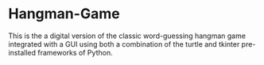 # Hangman-Game
This is the a digital version of the classic word-guessing hangman game integrated with a GUI using both a combination of the turtle and tkinter pre-installed frameworks of Python.
